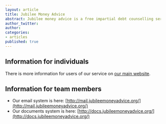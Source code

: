 ```yaml
---
layout: article
title: Jubilee Money Advice
abstract: Jubilee money advice is a free impartial debt counselling service for individuals.
author_twitter: 
author: 
categories:
- articles
published: true
---
```

Information for individuals
---------------------------

There is more information for users of our service on [our main website](http://jubileechurchcoventry.org/jma).

Information for team members
----------------------------

* Our email system is here: [http://mail.jubileemoneyadvice.org/](http://mail.jubileemoneyadvice.org/)
* Our documents system is here: [http://docs.jubileemoneyadvice.org/](http://docs.jubileemoneyadvice.org/)


